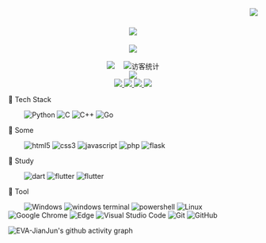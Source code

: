 <img align="right" src="https://count.getloli.com/get/@EVA-JianJun?theme=rule34">
<!-- 动态打字效果 -->
<h1 align="center">
  <a href="https://jianjun.kim/">
    <img src="https://readme-typing-svg.herokuapp.com?size=27&center=true&vCenter=true&width=500&height=45&lines=cout+%3C%3C+%22Hello+World!%22+%3C%3C+endl%EF%BC%9B;print(%22Hello+World!%22);fmt.Println(%22Hello+World!%22)">
  </a>
</h1>

<div align="center" ><img order-radius="100px" src="https://cdn.jsdelivr.net/gh/EVA-JianJun/EVA-JianJun/photos/images/[12746]うたた寝-38578032.png"/></div>
<br>

<!-- 个人资料徽标 -->
<div align="center">
  <a href="https://jianjun.kim/"><img src="https://img.shields.io/badge/website-Blog-critical"></a>&emsp;
  <img src="https://visitor-badge.glitch.me/badge?page_id=EVA-JianJun" alt="访客统计" />
</div>

<!-- 贪吃蛇代码贡献图 -->
<div align="center"><img src="https://cdn.jsdelivr.net/gh/EVA-JianJun/EVA-JianJun/assets/github-contribution-grid-snake.svg" /></div>

<!-- 比较好的开源项目卡片 -->
<div align="center">
<a href="https://github.com/EVA-JianJun/ChatRoom-V3">
  <img src="https://github-readme-stats.vercel.app/api/pin/?username=EVA-JianJun&repo=ChatRoom-V3&theme=dark&bg_color=0d1117&hide_border=true" />
</a>
<a href="https://github.com/EVA-JianJun/AutoCython">
  <img src="https://github-readme-stats.vercel.app/api/pin/?username=EVA-JianJun&repo=AutoCython&theme=dark&bg_color=0d1117&hide_border=true" />
</a>
<a href="https://github.com/EVA-JianJun/cprint">
  <img src="https://github-readme-stats.vercel.app/api/pin/?username=EVA-JianJun&repo=cprint&theme=dark&bg_color=0d1117&hide_border=true" />
</a>
<a href="https://github.com/EVA-JianJun/Mconfig">
  <img src="https://github-readme-stats.vercel.app/api/pin/?username=EVA-JianJun&repo=Mconfig&theme=dark&bg_color=0d1117&hide_border=true" />
</a>
</div>

🐍 Tech Stack

&emsp;&emsp;
![Python](https://img.shields.io/badge/Python-14354C?style=flat-square&logo=python&logoColor=white)
![C](https://img.shields.io/badge/c-%2300599C.svg?style=flat-square&logo=c&logoColor=white)
![C++](https://img.shields.io/badge/C++-00599C?style=flat-square&logo=c%2B%2B&logoColor=white)
![Go](https://img.shields.io/badge/Go-00ADD8?style=flat-square&logo=go&logoColor=white)

🐸 Some

&emsp;&emsp;
![html5](https://img.shields.io/badge/HTML5-E34F26?style=flat-square&logo=html5&logoColor=white)
![css3](https://img.shields.io/badge/CSS3-1572B6?style=flat-square&logo=css3&logoColor=white)
![javascript](https://img.shields.io/badge/JavaScript-F7DF1E?style=flat-square&logo=javascript&logoColor=black)
![php](https://img.shields.io/badge/PHP-777BB4?style=flat-square&logo=php&logoColor=white)
![flask](https://img.shields.io/badge/Flask-000000?style=flat-square&logo=flask&logoColor=white)

🌸 Study

&emsp;&emsp;
![dart](https://img.shields.io/badge/Dart-0175C2?style=flat-square&logo=dart&logoColor=white)
![flutter](https://img.shields.io/badge/Flutter-02569B?style=flat-square&logo=flutter&logoColor=white)
![flutter](https://img.shields.io/badge/Rust-000000?style=flat-square&logo=rust&logoColor=white)


🧰 Tool

&emsp;&emsp;
![Windows](https://img.shields.io/badge/Windows-0078D6?style=flat-square&logo=windows&logoColor=white)
![windows terminal](https://img.shields.io/badge/windows%20terminal-4D4D4D?style=flat-square&logo=windows%20terminal&logoColor=white)
![powershell](https://img.shields.io/badge/powershell-5391FE?style=flat-square&logo=powershell&logoColor=white)
![Linux](https://img.shields.io/badge/Linux-FCC624?style=flat-square&logo=linux&logoColor=black)
![Google Chrome](https://img.shields.io/badge/Chrome-4285F4?style=flat-square&logo=GoogleChrome&logoColor=white)
![Edge](https://img.shields.io/badge/Edge-0078D7?style=flat-square&logo=Microsoft-edge&logoColor=white)
![Visual Studio Code](https://img.shields.io/badge/-Visual%20Studio%20Code-007ACC?style=flat-square&logo=Visual%20Studio%20Code&logoColor=fff)
![Git](https://img.shields.io/badge/-Git-FCC624?style=flat-square&logo=git)
![GitHub](https://img.shields.io/badge/-GitHub-pink?style=flat-square&logo=github)

![EVA-JianJun's github activity graph](https://github-readme-activity-graph.cyclic.app/graph?username=EVA-JianJun&theme=high-contrast)
